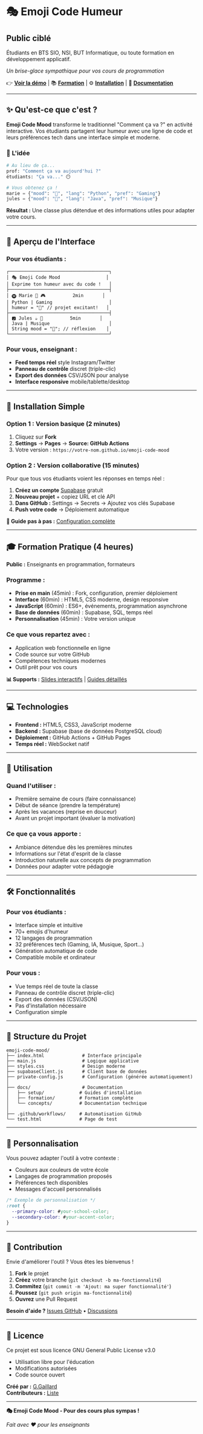 
# 🎭 Emoji Code Humeur

## Public ciblé

Étudiants en BTS SIO, NSI, BUT Informatique, ou toute formation en développement applicatif.

*Un brise-glace sympathique pour vos cours de programmation*

👉 **[Voir la démo](https://ggaillard.github.io/emoji-code-mood/)** | 📚 **[Formation](docs/formation/)** | ⚙️ **[Installation](docs/setup/)** | 📖 **[Documentation](docs/)**

---

## ✨ Qu'est-ce que c'est ?

**Emoji Code Mood** transforme le traditionnel "Comment ça va ?" en activité interactive. Vos étudiants partagent leur humeur avec une ligne de code et leurs préférences tech dans une interface simple et moderne.

### 🎯 **L'idée**

```python
# Au lieu de ça...
prof: "Comment ça va aujourd'hui ?"
étudiants: "Ça va..." 😶

# Vous obtenez ça ! 
marie = {"mood": "🚀", "lang": "Python", "pref": "Gaming"}
jules = {"mood": "🤔", "lang": "Java", "pref": "Musique"} 
```

**Résultat :** Une classe plus détendue et des informations utiles pour adapter votre cours.

---

## 🎥 Aperçu de l'Interface

### **Pour vos étudiants :**
```
┌─────────────────────────────────────┐
│ 🎭 Emoji Code Mood                 │
│ Exprime ton humeur avec du code !   │
├─────────────────────────────────────┤
│ 🅜 Marie 🐍 🎮          2min       │
│ Python | Gaming                     │  
│ humeur = "🚀" // projet excitant!   │
├─────────────────────────────────────┤
│ 🅹 Jules ☕ 🎵          5min       │
│ Java | Musique                      │
│ String mood = "🤔"; // réflexion    │
└─────────────────────────────────────┘
```

### **Pour vous, enseignant :**
- **Feed temps réel** style Instagram/Twitter
- **Panneau de contrôle** discret (triple-clic)
- **Export des données** CSV/JSON pour analyse
- **Interface responsive** mobile/tablette/desktop

---

## 🚀 Installation Simple

### **Option 1 : Version basique (2 minutes)**
1. Cliquez sur **Fork** 
2. **Settings** → **Pages** → **Source: GitHub Actions**
3. Votre version : `https://votre-nom.github.io/emoji-code-mood`

### **Option 2 : Version collaborative (15 minutes)**
Pour que tous vos étudiants voient les réponses en temps réel :

1. **Créez un compte** [Supabase](https://supabase.com) gratuit
2. **Nouveau projet** + copiez URL et clé API
3. **Dans GitHub :** Settings → Secrets → Ajoutez vos clés Supabase
4. **Push votre code** → Déploiement automatique

**📖 Guide pas à pas :** [Configuration complète](docs/setup/)

---

## 🎓 Formation Pratique (4 heures)

**Public :** Enseignants en programmation, formateurs

### **Programme :**
- **Prise en main** (45min) : Fork, configuration, premier déploiement
- **Interface** (60min) : HTML5, CSS moderne, design responsive  
- **JavaScript** (60min) : ES6+, événements, programmation asynchrone
- **Base de données** (60min) : Supabase, SQL, temps réel
- **Personnalisation** (45min) : Votre version unique

### **Ce que vous repartez avec :**
- Application web fonctionnelle en ligne
- Code source sur votre GitHub
- Compétences techniques modernes
- Outil prêt pour vos cours

**📊 Supports :** [Slides interactifs](https://ggaillard.github.io/emoji-code-mood/docs/formation/Slide-Presentation.html) | [Guides détaillés](docs/formation/)

---

## 💻 Technologies

- **Frontend :** HTML5, CSS3, JavaScript moderne
- **Backend :** Supabase (base de données PostgreSQL cloud)
- **Déploiement :** GitHub Actions + GitHub Pages
- **Temps réel :** WebSocket natif

---

## 🎯 Utilisation

### **Quand l'utiliser :**
- Première semaine de cours (faire connaissance)
- Début de séance (prendre la température)  
- Après les vacances (reprise en douceur)
- Avant un projet important (évaluer la motivation)

### **Ce que ça vous apporte :**
- Ambiance détendue dès les premières minutes
- Informations sur l'état d'esprit de la classe
- Introduction naturelle aux concepts de programmation
- Données pour adapter votre pédagogie

---

## 🛠️ Fonctionnalités

### **Pour vos étudiants :**
- Interface simple et intuitive
- 70+ emojis d'humeur
- 12 langages de programmation
- 32 préférences tech (Gaming, IA, Musique, Sport...)
- Génération automatique de code
- Compatible mobile et ordinateur

### **Pour vous :**
- Vue temps réel de toute la classe
- Panneau de contrôle discret (triple-clic)
- Export des données (CSV/JSON)
- Pas d'installation nécessaire
- Configuration simple

---

## 📁 Structure du Projet

```
emoji-code-mood/
├── index.html              # Interface principale
├── main.js                 # Logique applicative  
├── styles.css              # Design moderne
├── supabaseClient.js       # Client base de données
├── private-config.js       # Configuration (générée automatiquement)
│
├── docs/                   # Documentation
│   ├── setup/             # Guides d'installation
│   ├── formation/         # Formation complète
│   └── concepts/          # Documentation technique
│
├── .github/workflows/     # Automatisation GitHub
└── test.html              # Page de test
```

---

## 🎨 Personnalisation

Vous pouvez adapter l'outil à votre contexte :
- Couleurs aux couleurs de votre école
- Langages de programmation proposés  
- Préférences tech disponibles
- Messages d'accueil personnalisés

```css
/* Exemple de personnalisation */
:root {
  --primary-color: #your-school-color;
  --secondary-color: #your-accent-color;
}
```

---

## 🤝 Contribution

Envie d'améliorer l'outil ? Vous êtes les bienvenus !

1. **Fork** le projet  
2. **Créez** votre branche (`git checkout -b ma-fonctionnalité`)
3. **Commitez** (`git commit -m 'Ajout: ma super fonctionnalité'`)
4. **Poussez** (`git push origin ma-fonctionnalité`)
5. **Ouvrez** une Pull Request

**Besoin d'aide ?** [Issues GitHub](issues) • [Discussions](discussions)

---


## 📄 Licence

Ce projet est sous licence GNU General Public License v3.0
- Utilisation libre pour l'éducation
- Modifications autorisées  
- Code source ouvert

**Créé par :** [G.Gaillard](https://ggaillard.github.io/)  
**Contributeurs :** [Liste](contributors)

---


**🎭 Emoji Code Mood - Pour des cours plus sympas !**

*Fait avec ❤️ pour les enseignants*






